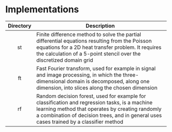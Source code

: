 # Implementations

| Directory | Description                                                                                                                                                                                                                                 |
|:---------:| ------------------------------------------------------------------------------------------------------------------------------------------------------------------------------------------------------------------------------------------- |
| st        | Finite difference method to solve the partial differential equations resulting from the Poisson equations for a 2D heat transfer problem. It requires the calculation of a 5-point stencil over the discretized domain grid                 |
| ft        | Fast Fourier transform, used for example in signal and image processing, in which the three-dimensional domain is decomposed, along one dimension, into slices along the chosen dimension                                                   |
| rf        | Random decision forest, used for example for classification and regression tasks, is a machine learning method that operates by creating randomly a combination of decision trees, and in general uses cases trained by a classifier method |


